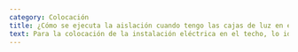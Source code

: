 ```yaml
---
category: Colocación
title: ¿Cómo se ejecuta la aislación cuando tengo las cajas de luz en el techo?
text: Para la colocación de la instalación eléctrica en el techo, lo ideal es ejecutarla antes de poner el material aislante, prever que el machimbre quedará desprotegido durante la colocación de la instalación eléctrica y cubrir las cajas provisoriamente.
---
```


